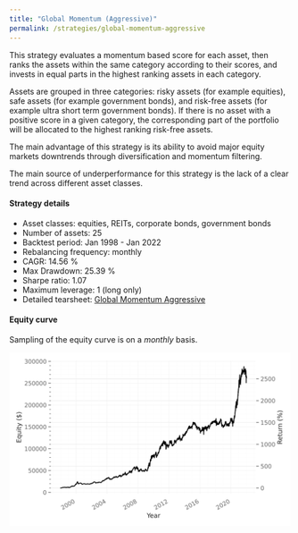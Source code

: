 ```yaml
---
title: "Global Momentum (Aggressive)"
permalink: /strategies/global-momentum-aggressive
---
```


This strategy evaluates a momentum based score for each asset, then ranks the assets within the same category according to their scores, and invests in equal parts in the highest ranking assets in each category.

Assets are grouped in three categories: risky assets (for example equities), safe assets (for example government bonds), and risk-free assets (for example ultra short term government bonds). If there is no asset with a positive score in a given category, the corresponding part of the portfolio will be allocated to the highest ranking risk-free assets.

The main advantage of this strategy is its ability to avoid major equity markets downtrends through diversification and momentum filtering.

The main source of underperformance for this strategy is the lack of a clear trend across different asset classes.

#### Strategy details
* Asset classes: equities, REITs, corporate bonds, government bonds
* Number of assets: 25
* Backtest period: Jan 1998 - Jan 2022
* Rebalancing frequency: monthly
* CAGR: 14.56 %
* Max Drawdown: 25.39 %
* Sharpe ratio: 1.07
* Maximum leverage: 1 (long only)
* Detailed tearsheet: [Global Momentum Aggressive](/tearsheets/GlobalMomentumAggressive.html)

#### Equity curve
Sampling of the equity curve is on a _monthly_ basis.

![Global Momentum](/images/GlobalMomentumAggressive.svg)
